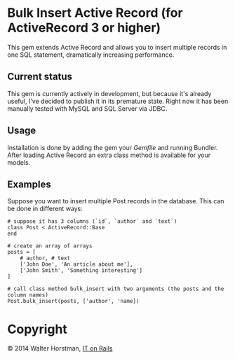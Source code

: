# Bulk Insert Active Record (for ActiveRecord 3 or higher)

This gem extends Active Record and allows you to insert multiple records in one SQL statement,
dramatically increasing performance.

## Current status

This gem is currently actively in development, but because it's already useful, I've decided to
publish it in its premature state. Right now it has been manually tested with MySQL and SQL Server
via JDBC.

## Usage

Installation is done by adding the gem your *Gemfile* and running Bundler. After loading Active
Record an extra class method is available for your models.

## Examples

Suppose you want to insert multiple Post records in the database. This can be done in different
ways:

	# suppose it has 3 columns (`id`, `author` and `text`)
	class Post < ActiveRecord::Base
	end	

	# create an array of arrays
	posts = [
		# author, # text
		['John Doe', 'An article about me'],
		['John Smith', 'Something interesting']
	]

	# call class method bulk_insert with two arguments (the posts and the column names)
	Post.bulk_insert(posts, ['author', 'name])


# Copyright

&copy; 2014 Walter Horstman, [IT on Rails](http://itonrails.com)